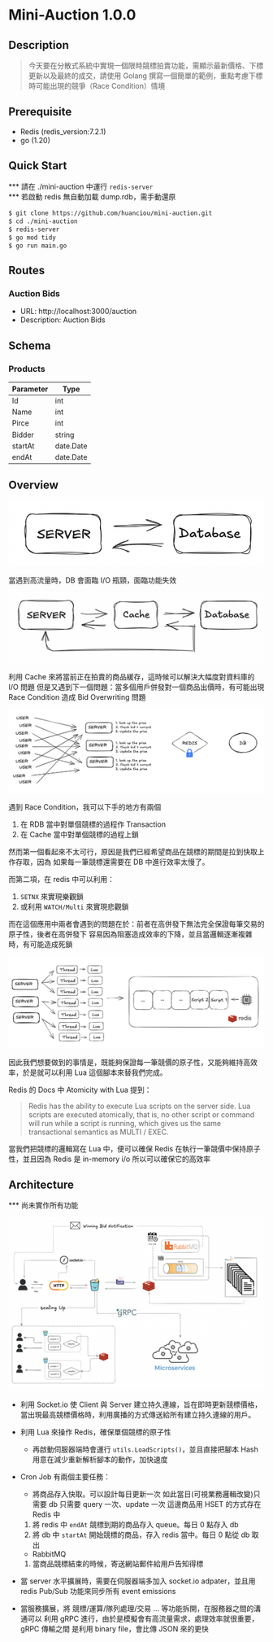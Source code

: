 # Mini-Auction 1.0.0

## Description

> 今天要在分散式系統中實現一個限時競標拍賣功能，需顯示最新價格、下標更新以及最終的成交，請使用 Golang 撰寫一個簡單的範例，重點考慮下標時可能出現的競爭（Race Condition）情境

## Prerequisite

- Redis (redis_version:7.2.1)
- go (1.20)

## Quick Start

\*\*\* 請在 ./mini-auction 中運行 `redis-server` <br>
\*\*\* 若啟動 redis 無自動加載 dump.rdb，需手動還原

```shell
$ git clone https://github.com/huanciou/mini-auction.git
$ cd ./mini-auction
$ redis-server
$ go mod tidy
$ go run main.go
```

## Routes

### Auction Bids

- URL: http://localhost:3000/auction
- Description: Auction Bids

## Schema

### Products

| Parameter | Type      |
| --------- | --------- |
| Id        | int       |
| Name      | int       |
| Pirce     | int       |
| Bidder    | string    |
| startAt   | date.Date |
| endAt     | date.Date |

## Overview

![server2db](./src/server2db.png)

當遇到高流量時，DB 會面臨 I/O 瓶頸，面臨功能失效

![server2cache2db](./src/server2cache2db.png)

利用 Cache 來將當前正在拍賣的商品緩存，這時候可以解決大幅度對資料庫的 I/O 問題
但是又遇到下一個問題：當多個用戶併發對一個商品出價時，有可能出現 Race Condition
造成 Bid Overwriting 問題

![redis_lock](./src/redis_lock.png)

遇到 Race Condition，我可以下手的地方有兩個

1. 在 RDB 當中對單個競標的過程作 Transaction
2. 在 Cache 當中對單個競標的過程上鎖

然而第一個看起來不太可行，原因是我們已經希望商品在競標的期間是拉到快取上作存取，因為
如果每一筆競標還需要在 DB 中進行效率太慢了。

而第二項，在 redis 中可以利用：

1. `SETNX` 來實現樂觀鎖
2. 或利用 `WATCH/Multi` 來實現悲觀鎖

而在這個應用中兩者會遇到的問題在於：前者在高併發下無法完全保證每筆交易的原子性，後者在高併發下
容易因為阻塞造成效率的下降，並且當邏輯逐漸複雜時，有可能造成死鎖

![lua](./src/lua.png)

因此我們想要做到的事情是，既能夠保證每一筆競價的原子性，又能夠維持高效率，於是就可以利用
Lua 這個腳本來替我們完成。

Redis 的 Docs 中 Atomicity with Lua 提到：

> Redis has the ability to execute Lua scripts on the server side. Lua scripts are executed atomically, that is, no other script or command will run while a script is running, which gives us the same transactional semantics as MULTI / EXEC.

當我們把競標的邏輯寫在 Lua 中，便可以確保 Redis 在執行一筆競價中保持原子性，並且因為 Redis
是 in-memory i/o 所以可以確保它的高效率

## Architecture

\*\*\* 尚未實作所有功能

![arch](./src/arch.png)

- 利用 Socket.io 使 Client 與 Server 建立持久連線，旨在即時更新競標價格，
  當出現最高競標價格時，利用廣播的方式傳送給所有建立持久連線的用戶。

- 利用 Lua 來操作 Redis，確保單個競標的原子性

  - 再啟動伺服器端時會運行 `utils.LoadScripts()`，並且直接把腳本 Hash
    用意在減少重新解析腳本的動作，加快速度

- Cron Job 有兩個主要任務：

  - 將商品存入快取。可以設計每日更新一次
    如此當日(可視業務邏輯改變)只需要 db 只需要 query 一次、update 一次
    這邊商品用 HSET 的方式存在 Redis 中

  1. 將 redis 中 `endAt` 競標到期的商品存入 queue。每日 0 點存入 db
  2. 將 db 中 `startAt` 開始競標的商品，存入 redis 當中。每日 0 點從 db 取出

  - RabbitMQ

  1. 當商品競標結束的時候，寄送網站郵件給用戶告知得標

- 當 server 水平擴展時，需要在伺服器端多加入 socket.io adpater，並且用 redis
  Pub/Sub 功能來同步所有 event emissions

- 當服務擴展，將 競標/運算/隊列處理/交易 ... 等功能拆開，在服務器之間的溝通可以
  利用 gRPC 進行，由於是模擬會有高流量需求，處理效率就很重要， gRPC 傳輸之間
  是利用 binary file，會比傳 JSON 來的更快
